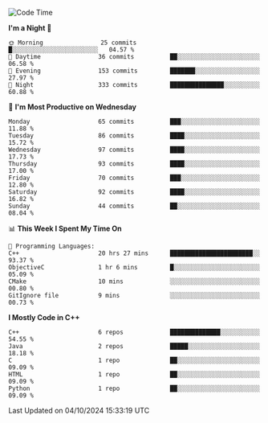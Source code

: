 <!--START_SECTION:waka-->
![Code Time](http://img.shields.io/badge/Code%20Time-65%20hrs%2027%20mins-blue)

**I'm a Night 🦉** 

```text
🌞 Morning                25 commits          █░░░░░░░░░░░░░░░░░░░░░░░░   04.57 % 
🌆 Daytime                36 commits          ██░░░░░░░░░░░░░░░░░░░░░░░   06.58 % 
🌃 Evening                153 commits         ███████░░░░░░░░░░░░░░░░░░   27.97 % 
🌙 Night                  333 commits         ███████████████░░░░░░░░░░   60.88 % 
```
📅 **I'm Most Productive on Wednesday** 

```text
Monday                   65 commits          ███░░░░░░░░░░░░░░░░░░░░░░   11.88 % 
Tuesday                  86 commits          ████░░░░░░░░░░░░░░░░░░░░░   15.72 % 
Wednesday                97 commits          ████░░░░░░░░░░░░░░░░░░░░░   17.73 % 
Thursday                 93 commits          ████░░░░░░░░░░░░░░░░░░░░░   17.00 % 
Friday                   70 commits          ███░░░░░░░░░░░░░░░░░░░░░░   12.80 % 
Saturday                 92 commits          ████░░░░░░░░░░░░░░░░░░░░░   16.82 % 
Sunday                   44 commits          ██░░░░░░░░░░░░░░░░░░░░░░░   08.04 % 
```


📊 **This Week I Spent My Time On** 

```text
💬 Programming Languages: 
C++                      20 hrs 27 mins      ███████████████████████░░   93.37 % 
ObjectiveC               1 hr 6 mins         █░░░░░░░░░░░░░░░░░░░░░░░░   05.09 % 
CMake                    10 mins             ░░░░░░░░░░░░░░░░░░░░░░░░░   00.80 % 
GitIgnore file           9 mins              ░░░░░░░░░░░░░░░░░░░░░░░░░   00.73 % 
```

**I Mostly Code in C++** 

```text
C++                      6 repos             ██████████████░░░░░░░░░░░   54.55 % 
Java                     2 repos             █████░░░░░░░░░░░░░░░░░░░░   18.18 % 
C                        1 repo              ██░░░░░░░░░░░░░░░░░░░░░░░   09.09 % 
HTML                     1 repo              ██░░░░░░░░░░░░░░░░░░░░░░░   09.09 % 
Python                   1 repo              ██░░░░░░░░░░░░░░░░░░░░░░░   09.09 % 
```




 Last Updated on 04/10/2024 15:33:19 UTC
<!--END_SECTION:waka-->
